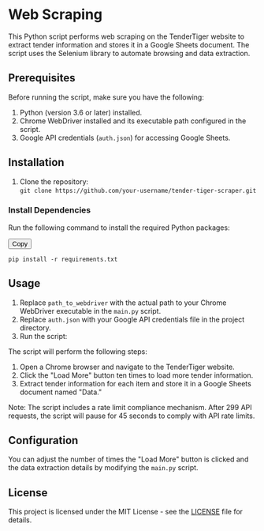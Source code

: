 # Web Scraping 

This Python script performs web scraping on the TenderTiger website to extract tender information and stores it in a Google Sheets document. The script uses the Selenium library to automate browsing and data extraction.

## Prerequisites

Before running the script, make sure you have the following:

1. Python (version 3.6 or later) installed.
2. Chrome WebDriver installed and its executable path configured in the script.
3. Google API credentials (`auth.json`) for accessing Google Sheets.

## Installation

1. Clone the repository:   
```git clone https://github.com/your-username/tender-tiger-scraper.git```


### Install Dependencies

Run the following command to install the required Python packages:

<button onclick="copyToClipboard('pip-install')">Copy</button>


```pip install -r requirements.txt``` 



## Usage

1. Replace `path_to_webdriver` with the actual path to your Chrome WebDriver executable in the `main.py` script.
2. Replace `auth.json` with your Google API credentials file in the project directory.
3. Run the script:


The script will perform the following steps:

1. Open a Chrome browser and navigate to the TenderTiger website.
2. Click the "Load More" button ten times to load more tender information.
3. Extract tender information for each item and store it in a Google Sheets document named "Data."

Note: The script includes a rate limit compliance mechanism. After 299 API requests, the script will pause for 45 seconds to comply with API rate limits.

## Configuration

You can adjust the number of times the "Load More" button is clicked and the data extraction details by modifying the `main.py` script.

## License

This project is licensed under the MIT License - see the [LICENSE](LICENSE) file for details.
